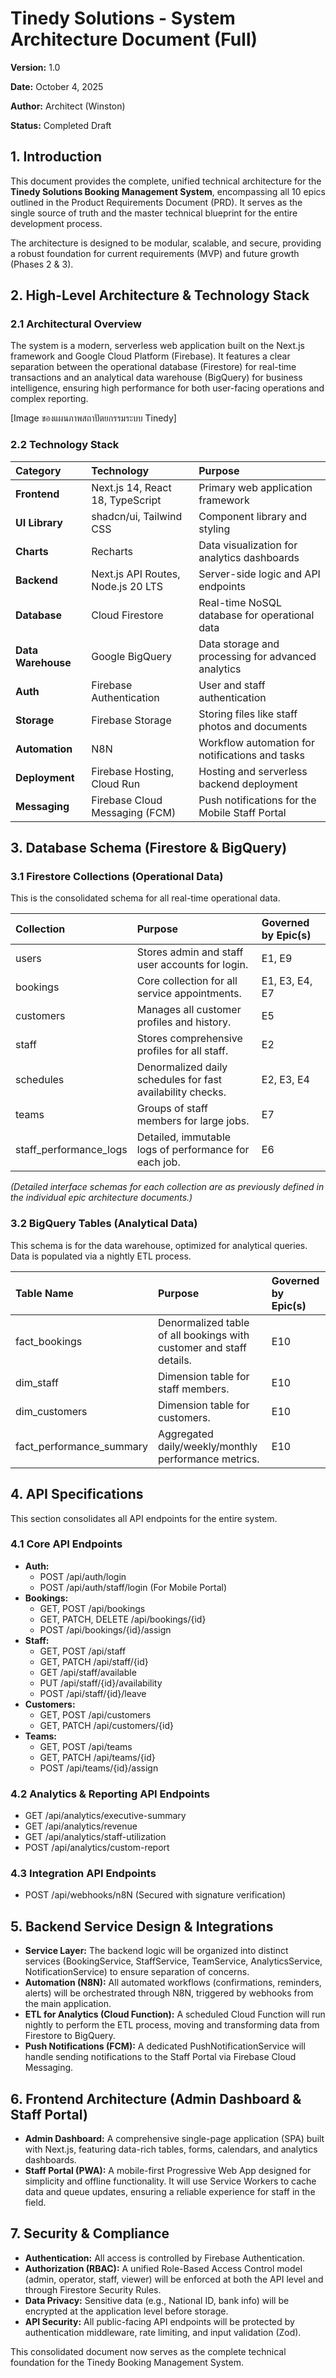 # **Tinedy Solutions \- System Architecture Document (Full)**

**Version:** 1.0

**Date:** October 4, 2025

**Author:** Architect (Winston)

**Status:** Completed Draft

## **1\. Introduction**

This document provides the complete, unified technical architecture for the **Tinedy Solutions Booking Management System**, encompassing all 10 epics outlined in the Product Requirements Document (PRD). It serves as the single source of truth and the master technical blueprint for the entire development process.

The architecture is designed to be modular, scalable, and secure, providing a robust foundation for current requirements (MVP) and future growth (Phases 2 & 3).

## **2\. High-Level Architecture & Technology Stack**

### **2.1 Architectural Overview**

The system is a modern, serverless web application built on the Next.js framework and Google Cloud Platform (Firebase). It features a clear separation between the operational database (Firestore) for real-time transactions and an analytical data warehouse (BigQuery) for business intelligence, ensuring high performance for both user-facing operations and complex reporting.

\[Image ของแผนภาพสถาปัตยกรรมระบบ Tinedy\]

### **2.2 Technology Stack**

| Category | Technology | Purpose |
| :---- | :---- | :---- |
| **Frontend** | Next.js 14, React 18, TypeScript | Primary web application framework |
| **UI Library** | shadcn/ui, Tailwind CSS | Component library and styling |
| **Charts** | Recharts | Data visualization for analytics dashboards |
| **Backend** | Next.js API Routes, Node.js 20 LTS | Server-side logic and API endpoints |
| **Database** | Cloud Firestore | Real-time NoSQL database for operational data |
| **Data Warehouse** | Google BigQuery | Data storage and processing for advanced analytics |
| **Auth** | Firebase Authentication | User and staff authentication |
| **Storage** | Firebase Storage | Storing files like staff photos and documents |
| **Automation** | N8N | Workflow automation for notifications and tasks |
| **Deployment** | Firebase Hosting, Cloud Run | Hosting and serverless backend deployment |
| **Messaging** | Firebase Cloud Messaging (FCM) | Push notifications for the Mobile Staff Portal |

## **3\. Database Schema (Firestore & BigQuery)**

### **3.1 Firestore Collections (Operational Data)**

This is the consolidated schema for all real-time operational data.

| Collection | Purpose | Governed by Epic(s) |
| :---- | :---- | :---- |
| users | Stores admin and staff user accounts for login. | E1, E9 |
| bookings | Core collection for all service appointments. | E1, E3, E4, E7 |
| customers | Manages all customer profiles and history. | E5 |
| staff | Stores comprehensive profiles for all staff. | E2 |
| schedules | Denormalized daily schedules for fast availability checks. | E2, E3, E4 |
| teams | Groups of staff members for large jobs. | E7 |
| staff\_performance\_logs | Detailed, immutable logs of performance for each job. | E6 |

*(Detailed interface schemas for each collection are as previously defined in the individual epic architecture documents.)*

### **3.2 BigQuery Tables (Analytical Data)**

This schema is for the data warehouse, optimized for analytical queries. Data is populated via a nightly ETL process.

| Table Name | Purpose | Governed by Epic(s) |
| :---- | :---- | :---- |
| fact\_bookings | Denormalized table of all bookings with customer and staff details. | E10 |
| dim\_staff | Dimension table for staff members. | E10 |
| dim\_customers | Dimension table for customers. | E10 |
| fact\_performance\_summary | Aggregated daily/weekly/monthly performance metrics. | E10 |

## **4\. API Specifications**

This section consolidates all API endpoints for the entire system.

### **4.1 Core API Endpoints**

* **Auth:**  
  * POST /api/auth/login  
  * POST /api/auth/staff/login (For Mobile Portal)  
* **Bookings:**  
  * GET, POST /api/bookings  
  * GET, PATCH, DELETE /api/bookings/{id}  
  * POST /api/bookings/{id}/assign  
* **Staff:**  
  * GET, POST /api/staff  
  * GET, PATCH /api/staff/{id}  
  * GET /api/staff/available  
  * PUT /api/staff/{id}/availability  
  * POST /api/staff/{id}/leave  
* **Customers:**  
  * GET, POST /api/customers  
  * GET, PATCH /api/customers/{id}  
* **Teams:**  
  * GET, POST /api/teams  
  * GET, PATCH /api/teams/{id}  
  * POST /api/teams/{id}/assign

### **4.2 Analytics & Reporting API Endpoints**

* GET /api/analytics/executive-summary  
* GET /api/analytics/revenue  
* GET /api/analytics/staff-utilization  
* POST /api/analytics/custom-report

### **4.3 Integration API Endpoints**

* POST /api/webhooks/n8N (Secured with signature verification)

## **5\. Backend Service Design & Integrations**

* **Service Layer:** The backend logic will be organized into distinct services (BookingService, StaffService, TeamService, AnalyticsService, NotificationService) to ensure separation of concerns.  
* **Automation (N8N):** All automated workflows (confirmations, reminders, alerts) will be orchestrated through N8N, triggered by webhooks from the main application.  
* **ETL for Analytics (Cloud Function):** A scheduled Cloud Function will run nightly to perform the ETL process, moving and transforming data from Firestore to BigQuery.  
* **Push Notifications (FCM):** A dedicated PushNotificationService will handle sending notifications to the Staff Portal via Firebase Cloud Messaging.

## **6\. Frontend Architecture (Admin Dashboard & Staff Portal)**

* **Admin Dashboard:** A comprehensive single-page application (SPA) built with Next.js, featuring data-rich tables, forms, calendars, and analytics dashboards.  
* **Staff Portal (PWA):** A mobile-first Progressive Web App designed for simplicity and offline functionality. It will use Service Workers to cache data and queue updates, ensuring a reliable experience for staff in the field.

## **7\. Security & Compliance**

* **Authentication:** All access is controlled by Firebase Authentication.  
* **Authorization (RBAC):** A unified Role-Based Access Control model (admin, operator, staff, viewer) will be enforced at both the API level and through Firestore Security Rules.  
* **Data Privacy:** Sensitive data (e.g., National ID, bank info) will be encrypted at the application level before storage.  
* **API Security:** All public-facing API endpoints will be protected by authentication middleware, rate limiting, and input validation (Zod).

This consolidated document now serves as the complete technical foundation for the Tinedy Booking Management System.